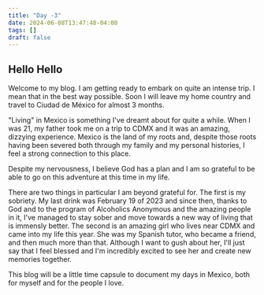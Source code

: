 ```yaml
---
title: "Day -3"
date: 2024-06-08T13:47:48-04:00
tags: []
draft: false
---
```


## Hello Hello

Welcome to my blog. I am getting ready to embark on quite an intense trip. I mean that in the best way possible.
Soon I will leave my home country and travel to Ciudad de México for almost 3 months.

"Living" in Mexico is something I've dreamt about for quite a while. When I was 21, my father took me on a trip to CDMX and it was an amazing, dizzying experience. Mexico is the land of my roots and, despite those roots having been severed both through my family and my personal histories, I feel a strong connection to this place.
<!--more-->
Despite my nervousness, I believe God has a plan and I am so grateful to be able to go on this adventure at this time in my life.

There are two things in particular I am beyond grateful for. The first is my sobriety. My last drink was February 19 of 2023 and since then, thanks to God and to the program of Alcoholics Anonymous and the amazing people in it, I've managed to stay sober and move towards a new way of living that is immensly better. The second is an amazing girl who lives near CDMX and came into my life this year. She was my Spanish tutor, who became a friend, and then much more than that. Although I want to gush about her, I'll just say that I feel blessed and I'm incredibly excited to see her and create new memories together.

This blog will be a little time capsule to document my days in Mexico, both for myself and for the people I love.
